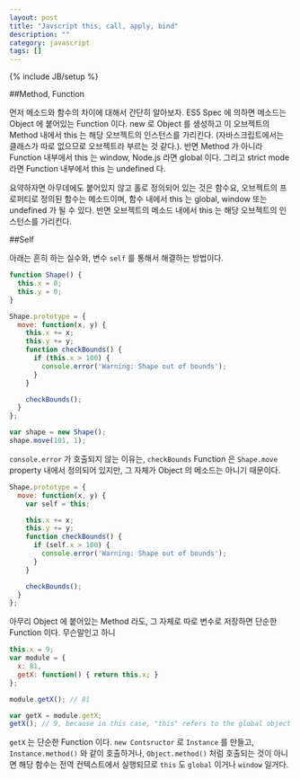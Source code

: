 ```yaml
---
layout: post
title: "Javscript this, call, apply, bind"
description: ""
category: javascript
tags: []
---
```

{% include JB/setup %}

##Method, Function

먼저 메소드와 함수의 차이에 대해서 간단히 알아보자. ES5 Spec 에 의하면 메소드는 Object 에 붙어있는 Function 이다. new 로 Object 를 생성하고 이 오브젝트의 Method 내에서 this 는 해당 오브젝트의 인스턴스를 가리킨다. (자바스크립트에서는 클래스가 따로 없으므로 오브젝트라 부르는 것 같다.). 반면 Method 가 아니라 Function 내부에서 this 는 window, Node.js 라면 global 이다. 그리고 strict mode 라면 Function 내부에서 this 는 undefined 다.

요약하자면 아무데에도 붙어있지 않고 홀로 정의되어 있는 것은 함수요, 오브젝트의 프로퍼티로 정의된 함수는 메소드이며,  함수 내에서 this 는 global, window 또는 undefined 가 될 수 있다. 반면 오브젝트의 메소드 내에서 this 는 해당 오브젝트의 인스턴스를 가리킨다. 

##Self

아래는 흔히 하는 실수와, 변수 `self` 를 통해서 해결하는 방법이다.

```javascript
function Shape() {
  this.x = 0;
  this.y = 0;
}

Shape.prototype = {
  move: function(x, y) {
    this.x += x;
    this.y += y;
    function checkBounds() {
      if (this.x > 100) {
        console.error('Warning: Shape out of bounds');
      }
    }

    checkBounds();
  }
};

var shape = new Shape();
shape.move(101, 1);
```

`console.error` 가 호출되지 않는 이유는, `checkBounds` Function 은 `Shape.move` property 내에서 정의되어 있지만, 그 자체가 Object 의 메소드는 아니기 때문이다.

```javascript
Shape.prototype = {
  move: function(x, y) {
    var self = this;

    this.x += x;
    this.y += y;
    function checkBounds() {
      if (self.x > 100) {
        console.error('Warning: Shape out of bounds');
      }
    }

    checkBounds();
  }
};
```

아무리 Object 에 붙어있는 Method 라도, 그 자체로 따로 변수로 저장하면 단순한 Function 이다. 무슨말인고 하니

```javascript
this.x = 9; 
var module = {
  x: 81,
  getX: function() { return this.x; }
};

module.getX(); // 81

var getX = module.getX;
getX(); // 9, because in this case, "this" refers to the global object
```

`getX` 는 단순한 Function 이다. `new Contsructor` 로 `Instance` 를 만들고, `Instance.method()` 와 같이 호출하거나, `Object.method()` 처럼 호출되는 것이 아니면 해당 함수는 전역 컨텍스트에서 실행되므로 `this` 도 `global` 이거나 `window` 일거다. 